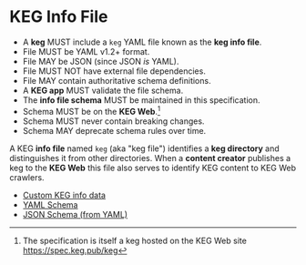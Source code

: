 # KEG Info File

* A **keg** MUST include a `keg` YAML file known as the **keg info file**.
* File MUST be YAML v1.2+ format.
* File MAY be JSON (since JSON *is* YAML).
* File MUST NOT have external file dependencies.
* File MAY contain authoritative schema definitions.
* A **KEG app** MUST validate the file schema.
* The **info file schema** MUST be maintained in this specification.
* Schema MUST be on the **KEG Web**.[^48]
* Schema MUST never contain breaking changes.
* Schema MAY deprecate schema rules over time.

A KEG **info file** named `keg` (aka "keg file") identifies a **keg directory** and distinguishes it from other directories. When a **content creator** publishes a keg to the **KEG Web** this file also serves to identify KEG content to KEG Web crawlers.

* [Custom KEG info data](/7)
* [YAML Schema](keg.schema.yaml)
* [JSON Schema (from YAML)](keg.schema.json)

[^48]: The specification is itself a keg hosted on the KEG Web site https://spec.keg.pub/keg
